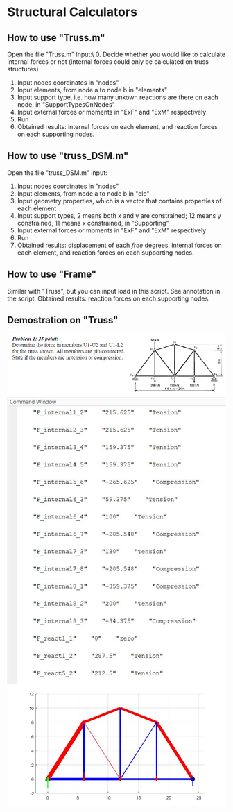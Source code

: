 # Structural Calculators

## How to use "Truss.m"
Open the file "Truss.m" input:\\
0. Decide whether you would like to calculate internal forces or not (internal forces could only be calculated on truss structures)
1. Input nodes coordinates in "nodes"
2. Input elements, from node a to node b in "elements"
3. Input support type, i.e. how many unkown reactions are there on each node, in "SupportTypesOnNodes"
4. Input external forces or moments in "ExF" and "ExM" respectively
5. Run
6. Obtained results: internal forces on each element, and reaction forces on each supporting nodes.

## How to use "truss_DSM.m"
Open the file "truss_DSM.m" input:
1. Input nodes coordinates in "nodes"
2. Input elements, from node a to node b in "ele"
3. Input geometry properties, which is a vector that contains properties of each element
4. Input support types, 2 means both x and y are constrained; 12 means y constrained, 11 means x constrained, in "Supporting"
5. Input external forces or moments in "ExF" and "ExM" respectively
6. Run
7. Obtained results: displacement of each *free* degrees, internal forces on each element, and reaction forces on each supporting nodes.

## How to use "Frame"
Similar with "Truss", but you can input load in this script. See annotation in the script.
Obtained results: reaction forces on each supporting nodes.

## Demostration on "Truss"
![image](demo_problem.png)
![image](demo_problem_result.jpg)
![image](demo_problem_result_figure.jpg)
